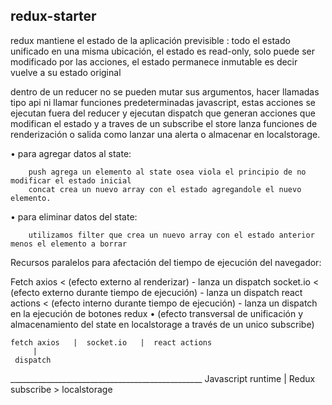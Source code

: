 ## redux-starter

redux mantiene el estado de la aplicación previsible : todo el estado unificado en una misma ubicación, el estado es read-only, solo puede ser modificado por las acciones, el estado permanece inmutable es decir vuelve a su estado original

dentro de un reducer no se pueden mutar sus argumentos, hacer llamadas tipo api ni llamar funciones predeterminadas javascript, estas acciones se ejecutan fuera del reducer y ejecutan dispatch que generan acciones que modifican el estado y a traves de un subscribe el store lanza funciones de renderización o salida como lanzar una alerta o almacenar en localstorage.
    
   • para agregar datos al state:
   
    	push agrega un elemento al state osea viola el principio de no modificar el estado inicial
    	concat crea un nuevo array con el estado agregandole el nuevo elemento.
        
   • para eliminar datos del state:
   
    	utilizamos filter que crea un nuevo array con el estado anterior menos el elemento a borrar

Recursos paralelos para afectación del tiempo de ejecución del navegador:

Fetch axios < (efecto externo al renderizar) - lanza un dispatch
socket.io < (efecto externo durante tiempo de ejecución) - lanza un dispatch
react actions < (efecto interno durante tiempo de ejecución) - lanza un dispatch en la ejecución de botones
redux • (efecto transversal de unificación y almacenamiento del state en localstorage a través de un unico subscribe) 

    fetch axios   |  socket.io   |  react actions
         |
     dispatch    
  ________________________________________________ Javascript runtime
                         |
                       Redux  subscribe > localstorage     
                      

